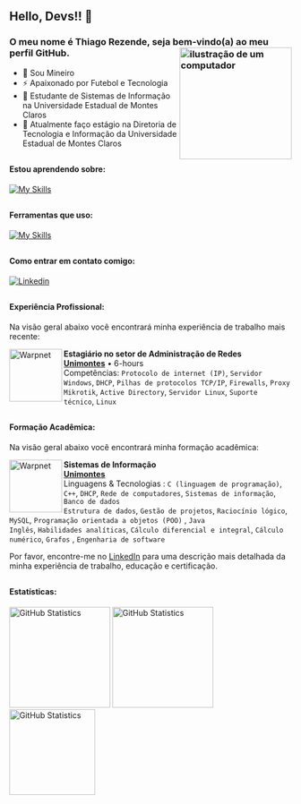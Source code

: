 <link rel="stylesheet" href="https://cdn.jsdelivr.net/gh/devicons/devicon@v2.15.1/devicon.min.css">

## Hello, Devs!! 👋
### O meu nome é Thiago Rezende, seja bem-vindo(a) ao meu perfil GitHub. <img src="https://raw.githubusercontent.com/MicaelliMedeiros/micaellimedeiros/master/image/computer-illustration.png" alt="ilustração de um computador" min-width="200px" max-width="200px" width="200px" align="right">

- 🔰  Sou Mineiro
- ⚡ Apaixonado por Futebol e Tecnologia
- 🧠 Estudante de Sistemas de Informação na Universidade Estadual de Montes Claros
- 🏦 Atualmente faço estágio na Diretoria de Tecnologia e Informação da Universidade Estadual de Montes Claros

##

#### Estou aprendendo sobre:
[![My Skills](https://skillicons.dev/icons?i=java,py,linux,laravel,php)](https://skillicons.dev)

##

#### Ferramentas que uso:
[![My Skills](https://skillicons.dev/icons?i=c,git,github,grafana,java,linkedin,linux,mysql,replit,visualstudio)](https://skillicons.dev)

##

#### Como entrar em contato comigo:
[<img alt="Linkedin" src="https://img.shields.io/badge/-linkedin-%230077B5?style=for-the-badge&logo=linkedin&logoColor=white"/>](https://www.linkedin.com/in/thiago-rezende-398707248)

##

#### Experiência Profissional:
Na visão geral abaixo você encontrará minha experiência de trabalho mais recente:

[<img align="left" height="94px" width="94px" alt="Warpnet" src="https://cdn-images-1.medium.com/v2/resize:fit:195/1*Vd5HRW3qppg1IS5egbFeow@2x.jpeg"/>](https://unimontes.br/)
**Estagiário no setor de Administração de Redes** \
[**Unimontes**](https://unimontes.br/) • 6-hours \
Competências: `Protocolo de internet (IP)`, `Servidor Windows`, `DHCP`, `Pilhas de protocolos TCP/IP`, `Firewalls`, `Proxy` 
<br/> `Mikrotik`, `Active Directory`, `Servidor Linux`, `Suporte técnico`, `Linux`

##

#### Formação Acadêmica:
Na visão geral abaixo você encontrará minha formação acadêmica:

[<img align="left" height="94px" width="94px" alt="Warpnet" src="https://cdn-images-1.medium.com/v2/resize:fit:195/1*Vd5HRW3qppg1IS5egbFeow@2x.jpeg"/>](https://unimontes.br/)
**Sistemas de Informação** \
[**Unimontes**](https://unimontes.br/) \
Linguagens & Tecnologias : `C (linguagem de programação)`, `C++`, `DHCP`, `Rede de computadores`, `Sistemas de informação`, `Banco de dados`
<br/> `Estrutura de dados`, `Gestão de projetos`, `Raciocínio lógico`, `MySQL`, `Programação orientada a objetos (POO)` , `Java`
<br/> `Inglês`, `Habilidades analíticas`, `Cálculo diferencial e integral`, `Cálculo numérico`, `Grafos` , `Engenharia de software`

Por favor, encontre-me no [LinkedIn](https://www.linkedin.com/in/thiago-rezende-398707248) para uma descrição mais detalhada da minha experiência de trabalho, educação e certificação.

##

#### Estatísticas:
[<img height="180px" alt="GitHub Statistics" src="https://github-readme-stats.vercel.app/api/top-langs/?username=thiagorezendev&layout=compact&langs_count=7&theme=radical"/>](https://github.com/)
[<img height="180px" alt="GitHub Statistics" src="https://github-readme-stats.vercel.app/api/?username=thiagorezendev&show_icons=true&include_all_commits=true&theme=radical"/>](https://github.com/)
[<img height="153px" alt="GitHub Statistics" src="http://github-readme-streak-stats.herokuapp.com/?user=thiagorezendev&amp;theme=radical"/>](https://github.com/)
